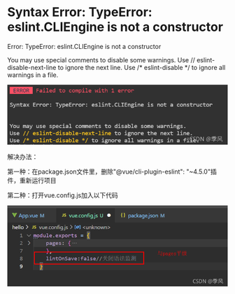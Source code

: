 # Syntax Error: TypeError: eslint.CLIEngine is not a constructor

Error: TypeError: eslint.CLIEngine is not a constructor

You may use special comments to disable some warnings.
Use // eslint-disable-next-line to ignore the next line.
Use /* eslint-disable */ to ignore all warnings in a file.

![Image text](../.vuepress/public/eslint/01/01.png)

解决办法：

第一种：在package.json文件里，删除"@vue/cli-plugin-eslint": "~4.5.0"插件，重新运行项目

第二种：打开vue.config.js加入以下代码

![Image text](../.vuepress/public/eslint/01/02.png)
